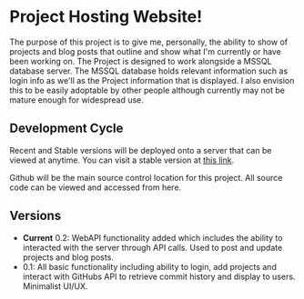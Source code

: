 # Project Hosting Website!

The purpose of this project is to give me, personally, the ability to show of projects and blog posts that outline and show what I'm currently or have been working on. The Project is designed to work alongside a MSSQL database server. The MSSQL database holds relevant information such as login info as we'll as the Project information that is displayed. I also envision this to be easily adoptable by other people although currently may not be mature enough for widespread use.


## Development Cycle
Recent and Stable versions will be deployed onto a server that can be viewed at anytime. You can visit a stable version at [this link](http://franknavarrete.net). 

Github will be the main source control location for this project. All source code can be viewed and accessed from here.
 
## Versions

- __Current__ 0.2: WebAPI functionality added which includes the ability to interacted with the server through API calls. Used to post and update projects and blog posts. 
- 0.1: All basic functionality including ability to login, add projects and interact with GitHubs API to retrieve commit history and display to users. Minimalist UI/UX.




